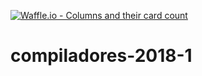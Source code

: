 [![Waffle.io - Columns and their card count](https://badge.waffle.io/costabatista/compiladores-2018-1.png?columns=all)](https://waffle.io/costabatista/compiladores-2018-1?utm_source=badge)
# compiladores-2018-1